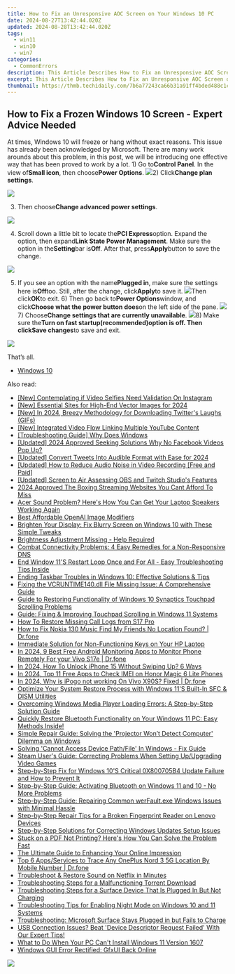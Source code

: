 ```yaml
---
title: How to Fix an Unresponsive AOC Screen on Your Windows 10 PC
date: 2024-08-27T13:42:44.020Z
updated: 2024-08-28T13:42:44.020Z
tags:
  - win11
  - win10
  - win7
categories:
  - CommonErrors
description: This Article Describes How to Fix an Unresponsive AOC Screen on Your Windows 10 PC
excerpt: This Article Describes How to Fix an Unresponsive AOC Screen on Your Windows 10 PC
thumbnail: https://thmb.techidaily.com/7b6a77243ca66b31a91ff4bded488c1c26ccff28e8356d366094a908c72413f6.jpg
---
```


## How to Fix a Frozen Windows 10 Screen - Expert Advice Needed

At times, Windows 10 will freeze or hang without exact reasons. This issue has already been acknowledged by Microsoft. There are many work arounds about this problem, in this post, we will be introducing one effective way that has been proved to work by a lot. 1) Go to**Control Panel**. In the view of**Small icon**, then choose**Power Options**. ![](https://images.drivereasy.com/wp-content/uploads/2016/10/power-options.jpg)2) Click**Change plan settings**.

![](https://images.drivereasy.com/wp-content/uploads/2016/10/change-plan-settings.jpg)

3) Then choose**Change advanced power settings**.

![](https://images.drivereasy.com/wp-content/uploads/2016/10/change-advanced-power-settings-600x446.jpg)

4) Scroll down a little bit to locate the**PCI Express**option. Expand the option, then expand**Link State Power Management**. Make sure the option in the**Setting**bar is**Off**. After that, press**Apply**button to save the change.

![](https://images.drivereasy.com/wp-content/uploads/2016/10/link-state-power-management.jpg)

5) If you see an option with the name**Plugged in**, make sure the settings here is**Off**too. Still, after the change, click**Apply**to save it. ![](https://images.drivereasy.com/wp-content/uploads/2016/10/off-plugged-in-pci-express.jpg)Then click**OK**to exit. 6) Then go back to**Power Options**window, and click**Choose what the power button does**on the left side of the pane. ![](https://images.drivereasy.com/wp-content/uploads/2016/10/choose-what-the-power-button-does-600x451.jpg)7) Choose**Change settings that are currently unavailable**. ![](https://images.drivereasy.com/wp-content/uploads/2016/10/change-settings-that-are-currently-unavailable.jpg)8) Make sure the**Turn on fast startup(recommended)**option is off. Then click**Save changes**to save and exit.

![](https://images.drivereasy.com/wp-content/uploads/2016/10/img_57fdf5c9b248d-600x450.jpg)

That’s all.

* [Windows 10](https://tools.techidaily.com/drivereasy/download/)

<ins class="adsbygoogle"
     style="display:block"
     data-ad-format="autorelaxed"
     data-ad-client="ca-pub-7571918770474297"
     data-ad-slot="1223367746"></ins>



<ins class="adsbygoogle"
     style="display:block"
     data-ad-client="ca-pub-7571918770474297"
     data-ad-slot="8358498916"
     data-ad-format="auto"
     data-full-width-responsive="true"></ins>

<span class="atpl-alsoreadstyle">Also read:</span>
<div><ul>
<li><a href="https://instagram-video-files.techidaily.com/new-contemplating-if-video-selfies-need-validation-on-instagram/"><u>[New] Contemplating if Video Selfies Need Validation On Instagram</u></a></li>
<li><a href="https://fox-http.techidaily.com/new-essential-sites-for-high-end-vector-images-for-2024/"><u>[New] Essential Sites for High-End Vector Images for 2024</u></a></li>
<li><a href="https://twitter-videos.techidaily.com/new-in-2024-breezy-methodology-for-downloading-twitters-laughs-gifs/"><u>[New] In 2024, Breezy Methodology for Downloading Twitter's Laughs (GIFs)</u></a></li>
<li><a href="https://facebook-record-videos.techidaily.com/new-integrated-video-flow-linking-multiple-youtube-content/"><u>[New] Integrated Video Flow  Linking Multiple YouTube Content</u></a></li>
<li><a href="https://common-error.techidaily.com/troubleshooting-guide-why-does-windows/"><u>[Troubleshooting Guide] Why Does Windows</u></a></li>
<li><a href="https://facebook-clips.techidaily.com/updated-2024-approved-seeking-solutions-why-no-facebook-videos-pop-up/"><u>[Updated] 2024 Approved  Seeking Solutions  Why No Facebook Videos Pop Up?</u></a></li>
<li><a href="https://fox-friendly.techidaily.com/updated-convert-tweets-into-audible-format-with-ease-for-2024/"><u>[Updated] Convert Tweets Into Audible Format with Ease for 2024</u></a></li>
<li><a href="https://screen-capture.techidaily.com/updated-how-to-reduce-audio-noise-in-video-recording-free-and-paid/"><u>[Updated] How to Reduce Audio Noise in Video Recording [Free and Paid]</u></a></li>
<li><a href="https://screen-video-capture.techidaily.com/updated-screen-to-air-assessing-obs-and-twitch-studios-features/"><u>[Updated] Screen to Air  Assessing OBS and Twitch Studio's Features</u></a></li>
<li><a href="https://ai-live-streaming.techidaily.com/2024-approved-the-boxing-streaming-websites-you-cant-afford-to-miss/"><u>2024 Approved The Boxing Streaming Websites You Cant Afford To Miss</u></a></li>
<li><a href="https://common-error.techidaily.com/acer-sound-problem-heres-how-you-can-get-your-laptop-speakers-working-again/"><u>Acer Sound Problem? Here's How You Can Get Your Laptop Speakers Working Again</u></a></li>
<li><a href="https://tech-savvy.techidaily.com/best-affordable-openai-image-modifiers/"><u>Best Affordable OpenAI Image Modifiers</u></a></li>
<li><a href="https://common-error.techidaily.com/brighten-your-display-fix-blurry-screen-on-windows-10-with-these-simple-tweaks/"><u>Brighten Your Display: Fix Blurry Screen on Windows 10 with These Simple Tweaks</u></a></li>
<li><a href="https://common-error.techidaily.com/brightness-adjustment-missing-help-required/"><u>Brightness Adjustment Missing - Help Required</u></a></li>
<li><a href="https://common-error.techidaily.com/combat-connectivity-problems-4-easy-remedies-for-a-non-responsive-dns/"><u>Combat Connectivity Problems: 4 Easy Remedies for a Non-Responsive DNS</u></a></li>
<li><a href="https://common-error.techidaily.com/end-window-11s-restart-loop-once-and-for-all-easy-troubleshooting-tips-inside/"><u>End Window 11'S Restart Loop Once and For All - Easy Troubleshooting Tips Inside</u></a></li>
<li><a href="https://common-error.techidaily.com/ending-taskbar-troubles-in-windows-10-effective-solutions-and-tips/"><u>Ending Taskbar Troubles in Windows 10: Effective Solutions & Tips</u></a></li>
<li><a href="https://common-error.techidaily.com/fixing-the-vcruntime140dll-file-missing-issue-a-comprehensive-guide/"><u>Fixing the VCRUNTIME140.dll File Missing Issue: A Comprehensive Guide</u></a></li>
<li><a href="https://common-error.techidaily.com/guide-to-restoring-functionality-of-windows-10-synaptics-touchpad-scrolling-problems/"><u>Guide to Restoring Functionality of Windows 10 Synaptics Touchpad Scrolling Problems</u></a></li>
<li><a href="https://common-error.techidaily.com/guide-fixing-and-improving-touchpad-scrolling-in-windows-11-systems/"><u>Guide: Fixing & Improving Touchpad Scrolling in Windows 11 Systems</u></a></li>
<li><a href="https://blog-min.techidaily.com/how-to-restore-missing-call-logs-from-s17-pro-by-fonelab-android-recover-call-logs/"><u>How To  Restore Missing Call Logs from S17 Pro</u></a></li>
<li><a href="https://fake-location.techidaily.com/how-to-fix-nokia-130-music-find-my-friends-no-location-found-drfone-by-drfone-virtual-android/"><u>How to Fix Nokia 130 Music Find My Friends No Location Found? | Dr.fone</u></a></li>
<li><a href="https://common-error.techidaily.com/immediate-solution-for-non-functioning-keys-on-your-hp-laptop/"><u>Immediate Solution for Non-Functioning Keys on Your HP Laptop</u></a></li>
<li><a href="https://android-location.techidaily.com/in-2024-9-best-free-android-monitoring-apps-to-monitor-phone-remotely-for-your-vivo-s17e-drfone-by-drfone-virtual/"><u>In 2024, 9 Best Free Android Monitoring Apps to Monitor Phone Remotely For your Vivo S17e | Dr.fone</u></a></li>
<li><a href="https://ios-unlock.techidaily.com/in-2024-how-to-unlock-iphone-15-without-swiping-up-6-ways-by-drfone-ios/"><u>In 2024, How To Unlock iPhone 15 Without Swiping Up? 6 Ways</u></a></li>
<li><a href="https://sim-unlock.techidaily.com/in-2024-top-11-free-apps-to-check-imei-on-honor-magic-6-lite-phones-by-drfone-android/"><u>In 2024, Top 11 Free Apps to Check IMEI on Honor Magic 6 Lite Phones</u></a></li>
<li><a href="https://change-location.techidaily.com/in-2024-why-is-ipogo-not-working-on-vivo-x90s-fixed-drfone-by-drfone-virtual-android/"><u>In 2024, Why is iPogo not working On Vivo X90S? Fixed | Dr.fone</u></a></li>
<li><a href="https://common-error.techidaily.com/optimize-your-system-restore-process-with-windows-11s-built-in-sfc-and-dism-utilities/"><u>Optimize Your System Restore Process with Windows 11'S Built-In SFC & DISM Utilities</u></a></li>
<li><a href="https://common-error.techidaily.com/overcoming-windows-media-player-loading-errors-a-step-by-step-solution-guide/"><u>Overcoming Windows Media Player Loading Errors: A Step-by-Step Solution Guide</u></a></li>
<li><a href="https://common-error.techidaily.com/quickly-restore-bluetooth-functionality-on-your-windows-11-pc-easy-methods-inside/"><u>Quickly Restore Bluetooth Functionality on Your Windows 11 PC: Easy Methods Inside!</u></a></li>
<li><a href="https://common-error.techidaily.com/simple-repair-guide-solving-the-projector-wont-detect-computer-dilemma-on-windows/"><u>Simple Repair Guide: Solving the 'Projector Won’t Detect Computer' Dilemma on Windows</u></a></li>
<li><a href="https://common-error.techidaily.com/solving-cannot-access-device-pathfile-in-windows-fix-guide/"><u>Solving 'Cannot Access Device Path/File' In Windows - Fix Guide</u></a></li>
<li><a href="https://common-error.techidaily.com/steam-users-guide-correcting-problems-when-setting-upupgrading-video-games/"><u>Steam User's Guide: Correcting Problems When Setting Up/Upgrading Video Games</u></a></li>
<li><a href="https://common-error.techidaily.com/step-by-step-fix-for-windows-10s-critical-0x800705b4-update-failure-and-how-to-prevent-it/"><u>Step-by-Step Fix for Windows 10'S Critical 0X800705B4 Update Failure and How to Prevent It</u></a></li>
<li><a href="https://common-error.techidaily.com/step-by-step-guide-activating-bluetooth-on-windows-11-and-10-no-more-problems/"><u>Step-by-Step Guide: Activating Bluetooth on Windows 11 and 10 - No More Problems</u></a></li>
<li><a href="https://common-error.techidaily.com/step-by-step-guide-repairing-common-werfaultexe-windows-issues-with-minimal-hassle/"><u>Step-by-Step Guide: Repairing Common werFault.exe Windows Issues with Minimal Hassle</u></a></li>
<li><a href="https://common-error.techidaily.com/step-by-step-repair-tips-for-a-broken-fingerprint-reader-on-lenovo-devices/"><u>Step-by-Step Repair Tips for a Broken Fingerprint Reader on Lenovo Devices</u></a></li>
<li><a href="https://common-error.techidaily.com/step-by-step-solutions-for-correcting-windows-updates-setup-issues/"><u>Step-by-Step Solutions for Correcting Windows Updates Setup Issues</u></a></li>
<li><a href="https://common-error.techidaily.com/stuck-on-a-pdf-not-printing-heres-how-you-can-solve-the-problem-fast/"><u>Stuck on a PDF Not Printing? Here's How You Can Solve the Problem Fast</u></a></li>
<li><a href="https://facebook.techidaily.com/the-ultimate-guide-to-enhancing-your-online-impression/"><u>The Ultimate Guide to Enhancing Your Online Impression</u></a></li>
<li><a href="https://android-location-track.techidaily.com/top-6-appsservices-to-trace-any-oneplus-nord-3-5g-location-by-mobile-number-drfone-by-drfone-virtual-android/"><u>Top 6 Apps/Services to Trace Any OnePlus Nord 3 5G Location By Mobile Number | Dr.fone</u></a></li>
<li><a href="https://common-error.techidaily.com/troubleshoot-and-restore-sound-on-netflix-in-minutes/"><u>Troubleshoot & Restore Sound on Netflix in Minutes</u></a></li>
<li><a href="https://common-error.techidaily.com/troubleshooting-steps-for-a-malfunctioning-torrent-download/"><u>Troubleshooting Steps for a Malfunctioning Torrent Download</u></a></li>
<li><a href="https://common-error.techidaily.com/troubleshooting-steps-for-a-surface-device-that-is-plugged-in-but-not-charging/"><u>Troubleshooting Steps for a Surface Device That Is Plugged In But Not Charging</u></a></li>
<li><a href="https://common-error.techidaily.com/troubleshooting-tips-for-enabling-night-mode-on-windows-10-and-11-systems/"><u>Troubleshooting Tips for Enabling Night Mode on Windows 10 and 11 Systems</u></a></li>
<li><a href="https://common-error.techidaily.com/troubleshooting-microsoft-surface-stays-plugged-in-but-fails-to-charge/"><u>Troubleshooting: Microsoft Surface Stays Plugged in but Fails to Charge</u></a></li>
<li><a href="https://common-error.techidaily.com/usb-connection-issues-beat-device-descriptor-request-failed-with-our-expert-tips/"><u>USB Connection Issues? Beat 'Device Descriptor Request Failed' With Our Expert Tips!</u></a></li>
<li><a href="https://common-error.techidaily.com/what-to-do-when-your-pc-cant-install-windows-11-version-1607/"><u>What to Do When Your PC Can't Install Windows 11 Version 1607</u></a></li>
<li><a href="https://graphic-issues.techidaily.com/windows-gui-error-rectified-gfxui-back-online/"><u>Windows GUI Error Rectified: GfxUI Back Online</u></a></li>
</ul></div>

<!-- affiliate ads begin -->
<a href="https://store.nero.com/order/checkout.php?PRODS=22889392&QTY=1&AFFILIATE=108875&CART=1"><img src="http://webstatic.nero.com/nero2015-com-wAssets/img/affiliate/media/banner728-90eng.jpg" border="0"></a>
<!-- affiliate ads end -->